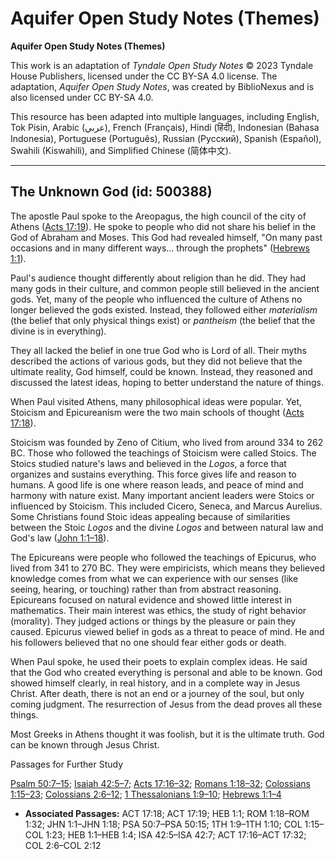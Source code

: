 # Aquifer Open Study Notes (Themes)

**Aquifer Open Study Notes (Themes)**

This work is an adaptation of *Tyndale Open Study Notes* © 2023 Tyndale House Publishers, licensed under the CC BY\-SA 4\.0 license. The adaptation, *Aquifer Open Study Notes*, was created by BiblioNexus and is also licensed under CC BY\-SA 4\.0\.

This resource has been adapted into multiple languages, including English, Tok Pisin, Arabic (عربي), French (Français), Hindi (हिंदी), Indonesian (Bahasa Indonesia), Portuguese (Português), Russian (Русский), Spanish (Español), Swahili (Kiswahili), and Simplified Chinese (简体中文).



--------------------------------

## The Unknown God (id: 500388)

The apostle Paul spoke to the Areopagus, the high council of the city of Athens ([Acts 17:19](https://ref.ly/Acts17:19)). He spoke to people who did not share his belief in the God of Abraham and Moses. This God had revealed himself, "On many past occasions and in many different ways… through the prophets" ([Hebrews 1:1](https://ref.ly/Heb1:1)). 

Paul's audience thought differently about religion than he did. They had many gods in their culture, and common people still believed in the ancient gods. Yet, many of the people who influenced the culture of Athens no longer believed the gods existed. Instead, they followed either *materialism* (the belief that only physical things exist) or *pantheism* (the belief that the divine is in everything).

They all lacked the belief in one true God who is Lord of all. Their myths described the actions of various gods, but they did not believe that the ultimate reality, God himself, could be known. Instead, they reasoned and discussed the latest ideas, hoping to better understand the nature of things.

When Paul visited Athens, many philosophical ideas were popular. Yet, Stoicism and Epicureanism were the two main schools of thought ([Acts 17:18](https://ref.ly/Acts17:18)).

Stoicism was founded by Zeno of Citium, who lived from around 334 to 262 BC. Those who followed the teachings of Stoicism were called Stoics. The Stoics studied nature's laws and believed in the *Logos*, a force that organizes and sustains everything. This force gives life and reason to humans. A good life is one where reason leads, and peace of mind and harmony with nature exist. Many important ancient leaders were Stoics or influenced by Stoicism. This included Cicero, Seneca, and Marcus Aurelius. Some Christians found Stoic ideas appealing because of similarities between the Stoic *Logos* and the divine *Logos* and between natural law and God's law ([John 1:1–18](https://ref.ly/John1:1-John1:18)).

The Epicureans were people who followed the teachings of Epicurus, who lived from 341 to 270 BC. They were empiricists, which means they believed knowledge comes from what we can experience with our senses (like seeing, hearing, or touching) rather than from abstract reasoning. Epicureans focused on natural evidence and showed little interest in mathematics. Their main interest was ethics, the study of right behavior (morality). They judged actions or things by the pleasure or pain they caused. Epicurus viewed belief in gods as a threat to peace of mind. He and his followers believed that no one should fear either gods or death.

When Paul spoke, he used their poets to explain complex ideas. He said that the God who created everything is personal and able to be known. God showed himself clearly, in real history, and in a complete way in Jesus Christ. After death, there is not an end or a journey of the soul, but only coming judgment. The resurrection of Jesus from the dead proves all these things.

Most Greeks in Athens thought it was foolish, but it is the ultimate truth. God can be known through Jesus Christ.

Passages for Further Study

[Psalm 50:7–15](https://ref.ly/Ps50:7-Ps50:15); [Isaiah 42:5–7](https://ref.ly/Isa42:5-Isa42:7); [Acts 17:16–32](https://ref.ly/Acts17:16-Acts17:32); [Romans 1:18–32](https://ref.ly/Rom1:18-Rom1:32); [Colossians 1:15–23](https://ref.ly/Col1:15-Col1:23); [Colossians 2:6–12](https://ref.ly/Col2:6-Col2:12); [1 Thessalonians 1:9–10](https://ref.ly/1Thess1:9-1Thess1:10); [Hebrews 1:1–4](https://ref.ly/Heb1:1-Heb1:4)

* **Associated Passages:** ACT 17:18; ACT 17:19; HEB 1:1; ROM 1:18–ROM 1:32; JHN 1:1–JHN 1:18; PSA 50:7–PSA 50:15; 1TH 1:9–1TH 1:10; COL 1:15–COL 1:23; HEB 1:1–HEB 1:4; ISA 42:5–ISA 42:7; ACT 17:16–ACT 17:32; COL 2:6–COL 2:12

